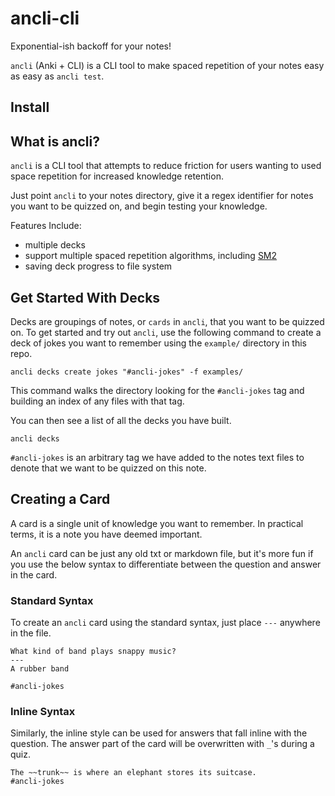 # ancli-cli
Exponential-ish backoff for your notes!

`ancli` (Anki + CLI) is a CLI tool to make spaced repetition of your notes easy as easy as `ancli test`.

## Install

## What is ancli?

`ancli` is a CLI tool that attempts to reduce friction for users wanting to used space repetition for increased knowledge retention. 

Just point `ancli` to your notes directory, give it a regex identifier for notes you want to be quizzed on, and begin testing your knowledge.

Features Include:
  - multiple decks
  - support multiple spaced repetition algorithms, including [SM2](https://www.supermemo.com/en/archives1990-2015/english/ol/sm2)
  - saving deck progress to file system

## Get Started With Decks

Decks are groupings of notes, or `cards` in `ancli`, that you want to be quizzed on. To get started and try out `ancli`, use the following command to create a deck of jokes you want to remember using the `example/` directory in this repo.

```
ancli decks create jokes "#ancli-jokes" -f examples/
```

This command walks the directory looking for the `#ancli-jokes` tag and building an index of any files with that tag.

You can then see a list of all the decks you have built.

```
ancli decks
```

`#ancli-jokes` is an arbitrary tag we have added to the notes text files to denote that we want to be quizzed on this note.

## Creating a Card

A card is a single unit of knowledge you want to remember. In practical terms, it is a note you have deemed important. 

An `ancli` card can be just any old txt or markdown file, but it's more fun if you use the below syntax to differentiate between the question and answer in the card.

### Standard Syntax

To create an `ancli` card using the standard syntax, just place `---` anywhere in the file.

```
What kind of band plays snappy music?
---
A rubber band

#ancli-jokes
```

### Inline Syntax

Similarly, the inline style can be used for answers that fall inline with the question. The answer part of the card will be overwritten with `_`'s during a quiz.

```
The ~~trunk~~ is where an elephant stores its suitcase.
#ancli-jokes
```
